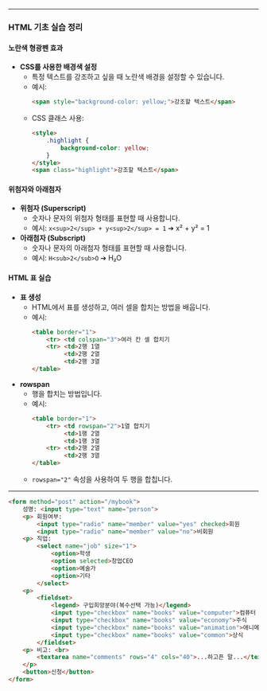 
---
### HTML 기초 실습 정리

#### 노란색 형광펜 효과
- **CSS를 사용한 배경색 설정**
  - 특정 텍스트를 강조하고 싶을 때 노란색 배경을 설정할 수 있습니다.
  - 예시:
    ```html
    <span style="background-color: yellow;">강조할 텍스트</span>
    ```
  - CSS 클래스 사용:
    ```html
    <style>
        .highlight {
            background-color: yellow;
        }
    </style>
    <span class="highlight">강조할 텍스트</span>
    ```

#### 위첨자와 아래첨자
- **위첨자 (Superscript)**
  - 숫자나 문자의 위첨자 형태를 표현할 때 사용합니다.
  - 예시: `x<sup>2</sup> + y<sup>2</sup> = 1` ➔ x² + y² = 1
- **아래첨자 (Subscript)**
  - 숫자나 문자의 아래첨자 형태를 표현할 때 사용합니다.
  - 예시: `H<sub>2</sub>O` ➔ H₂O

#### HTML 표 실습
- **표 생성**
  - HTML에서 표를 생성하고, 여러 셀을 합치는 방법을 배웁니다.
  - 예시:
    ```html
    <table border="1">
        <tr> <td colspan="3">여러 칸 셀 합치기
        <tr> <td>2행 1열
             <td>2행 2열
             <td>2행 3열
    </table>
    ```
- **rowspan**
  - 행을 합치는 방법입니다.
  - 예시:
    ```html
    <table border="1">
        <tr> <td rowspan="2">1열 합치기
             <td>1행 2열
             <td>1행 3열
        <tr> <td>2행 2열
             <td>2행 3열
    </table>
    ```
  - `rowspan="2"` 속성을 사용하여 두 행을 합칩니다.
---

```html
<form method="post" action="/mybook">
    성명: <input type="text" name="person">
    <p> 회원여부: 
        <input type="radio" name="member" value="yes" checked>회원 
        <input type="radio" name="member" value="no">비회원
    <p> 직업: 
        <select name="job" size="1">
            <option>학생 
            <option selected>창업CEO 
            <option>예술가 
            <option>기타 
        </select>
    <p> 
        <fieldset>
            <legend> 구입희망분야(복수선택 가능)</legend> 
            <input type="checkbox" name="books" value="computer">컴퓨터 
            <input type="checkbox" name="books" value="economy">주식 
            <input type="checkbox" name="books" value="animation">애니메이션 
            <input type="checkbox" name="books" value="common">상식 
        </fieldset>
    <p> 비고: <br> 
        <textarea name="comments" rows="4" cols="40">...하고픈 말...</textarea>
    </p> 
    <button>신청</button> 
</form>

```